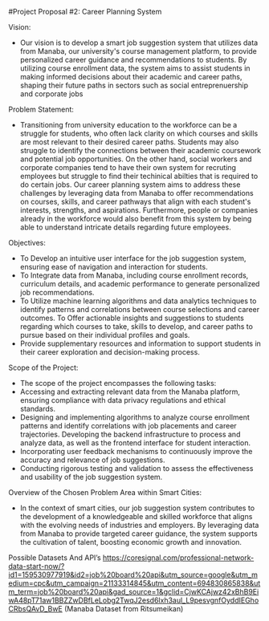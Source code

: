 ---
---

#Project Proposal #2: Career Planning System

Vision:
- Our vision is to develop a smart job suggestion system that utilizes data from Manaba, our university's course management platform, to provide personalized career guidance and recommendations to students. By utilizing course enrollment data, the system aims to assist students in making informed decisions about their academic and career paths, shaping their future paths in sectors such as social entreprenuership and corporate jobs
 
Problem Statement:
- Transitioning from university education to the workforce can be a struggle for students, who often lack clarity on which courses and skills are most relevant to their desired career paths. Students may also struggle to identify the connections between their academic coursework and potential job opportunities. On the other hand, social workers and corporate companies tend to have their own system for recruting employees but struggle to find their techinical abilties that is required to do certain jobs. Our career planning system aims to address these challenges by leveraging data from Manaba to offer recommendations on courses, skills, and career pathways that align with each student's interests, strengths, and aspirations. Furthermore, people or companies already in the workforce would also benefit from this system by being able to understand intricate details regarding future employees. 

Objectives:
- To Develop an intuitive user interface for the job suggestion system, ensuring ease of navigation and interaction for students.
- To Integrate data from Manaba, including course enrollment records, curriculum details, and academic performance to generate personalized job recommendations.
- To Utilize machine learning algorithms and data analytics techniques to identify patterns and correlations between course selections and career outcomes. To Offer actionable insights and suggestions to students regarding which courses to take, skills to develop, and career paths to pursue based on their individual profiles and goals.
- Provide supplementary resources and information to support students in their career exploration and decision-making process.


Scope of the Project:
- The scope of the project encompasses the following tasks:
- Accessing and extracting relevant data from the Manaba platform, ensuring compliance with data privacy regulations and ethical standards.
- Designing and implementing algorithms to analyze course enrollment patterns and identify correlations with job placements and career trajectories. Developing the backend infrastructure to process and analyze data, as well as the frontend interface for student interaction.
- Incorporating user feedback mechanisms to continuously improve the accuracy and relevance of job suggestions.
- Conducting rigorous testing and validation to assess the effectiveness and usability of the job suggestion system.


Overview of the Chosen Problem Area within Smart Cities:
- In the context of smart cities, our job suggestion system contributes to the development of a knowledgeable and skilled workforce that aligns with the evolving needs of industries and employers. By leveraging data from Manaba to provide targeted career guidance, the system supports the cultivation of talent, boosting economic growth and innovation. 

Possible Datasets And API’s
https://coresignal.com/professional-network-data-start-now/?id1=159530977919&id2=job%20board%20api&utm_source=google&utm_medium=cpc&utm_campaign=21133314845&utm_content=694830865838&utm_term=job%20board%20api&gad_source=1&gclid=CjwKCAjwz42xBhB9EiwA48pT71aw1BBZZwDBfLeLobg2TwqJ2esd6lxh3aul_L9pesvgnfOyddIEGhoCRbsQAvD_BwE
(Manaba Dataset from Ritsumeikan)
